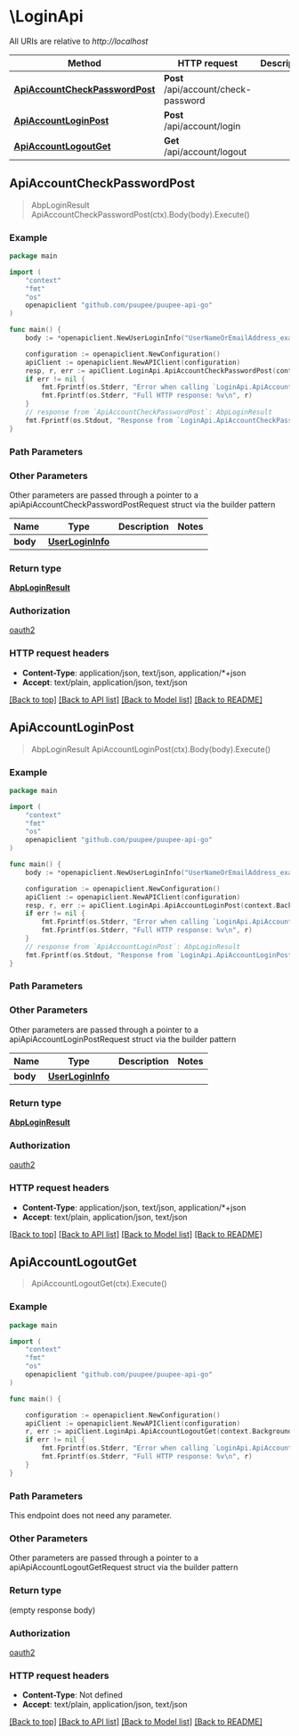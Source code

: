 # \LoginApi

All URIs are relative to *http://localhost*

Method | HTTP request | Description
------------- | ------------- | -------------
[**ApiAccountCheckPasswordPost**](LoginApi.md#ApiAccountCheckPasswordPost) | **Post** /api/account/check-password | 
[**ApiAccountLoginPost**](LoginApi.md#ApiAccountLoginPost) | **Post** /api/account/login | 
[**ApiAccountLogoutGet**](LoginApi.md#ApiAccountLogoutGet) | **Get** /api/account/logout | 



## ApiAccountCheckPasswordPost

> AbpLoginResult ApiAccountCheckPasswordPost(ctx).Body(body).Execute()



### Example

```go
package main

import (
    "context"
    "fmt"
    "os"
    openapiclient "github.com/puupee/puupee-api-go"
)

func main() {
    body := *openapiclient.NewUserLoginInfo("UserNameOrEmailAddress_example", "Password_example") // UserLoginInfo |  (optional)

    configuration := openapiclient.NewConfiguration()
    apiClient := openapiclient.NewAPIClient(configuration)
    resp, r, err := apiClient.LoginApi.ApiAccountCheckPasswordPost(context.Background()).Body(body).Execute()
    if err != nil {
        fmt.Fprintf(os.Stderr, "Error when calling `LoginApi.ApiAccountCheckPasswordPost``: %v\n", err)
        fmt.Fprintf(os.Stderr, "Full HTTP response: %v\n", r)
    }
    // response from `ApiAccountCheckPasswordPost`: AbpLoginResult
    fmt.Fprintf(os.Stdout, "Response from `LoginApi.ApiAccountCheckPasswordPost`: %v\n", resp)
}
```

### Path Parameters



### Other Parameters

Other parameters are passed through a pointer to a apiApiAccountCheckPasswordPostRequest struct via the builder pattern


Name | Type | Description  | Notes
------------- | ------------- | ------------- | -------------
 **body** | [**UserLoginInfo**](UserLoginInfo.md) |  | 

### Return type

[**AbpLoginResult**](AbpLoginResult.md)

### Authorization

[oauth2](../README.md#oauth2)

### HTTP request headers

- **Content-Type**: application/json, text/json, application/*+json
- **Accept**: text/plain, application/json, text/json

[[Back to top]](#) [[Back to API list]](../README.md#documentation-for-api-endpoints)
[[Back to Model list]](../README.md#documentation-for-models)
[[Back to README]](../README.md)


## ApiAccountLoginPost

> AbpLoginResult ApiAccountLoginPost(ctx).Body(body).Execute()



### Example

```go
package main

import (
    "context"
    "fmt"
    "os"
    openapiclient "github.com/puupee/puupee-api-go"
)

func main() {
    body := *openapiclient.NewUserLoginInfo("UserNameOrEmailAddress_example", "Password_example") // UserLoginInfo |  (optional)

    configuration := openapiclient.NewConfiguration()
    apiClient := openapiclient.NewAPIClient(configuration)
    resp, r, err := apiClient.LoginApi.ApiAccountLoginPost(context.Background()).Body(body).Execute()
    if err != nil {
        fmt.Fprintf(os.Stderr, "Error when calling `LoginApi.ApiAccountLoginPost``: %v\n", err)
        fmt.Fprintf(os.Stderr, "Full HTTP response: %v\n", r)
    }
    // response from `ApiAccountLoginPost`: AbpLoginResult
    fmt.Fprintf(os.Stdout, "Response from `LoginApi.ApiAccountLoginPost`: %v\n", resp)
}
```

### Path Parameters



### Other Parameters

Other parameters are passed through a pointer to a apiApiAccountLoginPostRequest struct via the builder pattern


Name | Type | Description  | Notes
------------- | ------------- | ------------- | -------------
 **body** | [**UserLoginInfo**](UserLoginInfo.md) |  | 

### Return type

[**AbpLoginResult**](AbpLoginResult.md)

### Authorization

[oauth2](../README.md#oauth2)

### HTTP request headers

- **Content-Type**: application/json, text/json, application/*+json
- **Accept**: text/plain, application/json, text/json

[[Back to top]](#) [[Back to API list]](../README.md#documentation-for-api-endpoints)
[[Back to Model list]](../README.md#documentation-for-models)
[[Back to README]](../README.md)


## ApiAccountLogoutGet

> ApiAccountLogoutGet(ctx).Execute()



### Example

```go
package main

import (
    "context"
    "fmt"
    "os"
    openapiclient "github.com/puupee/puupee-api-go"
)

func main() {

    configuration := openapiclient.NewConfiguration()
    apiClient := openapiclient.NewAPIClient(configuration)
    r, err := apiClient.LoginApi.ApiAccountLogoutGet(context.Background()).Execute()
    if err != nil {
        fmt.Fprintf(os.Stderr, "Error when calling `LoginApi.ApiAccountLogoutGet``: %v\n", err)
        fmt.Fprintf(os.Stderr, "Full HTTP response: %v\n", r)
    }
}
```

### Path Parameters

This endpoint does not need any parameter.

### Other Parameters

Other parameters are passed through a pointer to a apiApiAccountLogoutGetRequest struct via the builder pattern


### Return type

 (empty response body)

### Authorization

[oauth2](../README.md#oauth2)

### HTTP request headers

- **Content-Type**: Not defined
- **Accept**: text/plain, application/json, text/json

[[Back to top]](#) [[Back to API list]](../README.md#documentation-for-api-endpoints)
[[Back to Model list]](../README.md#documentation-for-models)
[[Back to README]](../README.md)


